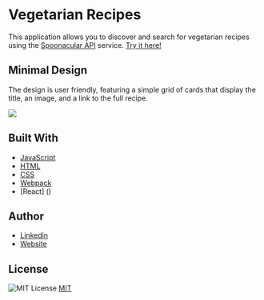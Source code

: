 # Vegetarian Recipes

This application allows you to discover and search for vegetarian recipes using the [Spoonacular API](https://spoonacular.com/food-api/docs) service. [Try it here!](.netlify.app/)

## Minimal Design

The design is user friendly, featuring a simple grid of cards that display the title, an image, and a link to the full recipe.

![](Screenshot.png)

## Built With

- [JavaScript]()
- [HTML]()
- [CSS]()
- [Webpack]()
- [React] ()

## Author

- [Linkedin](https://www.linkedin.com/in/michelemaioli)
- [Website](https://mic-9.github.io/)

## License

![MIT License](https://img.shields.io/badge/License-MIT-green.svg)
[MIT](https://choosealicense.com/licenses/mit/)
